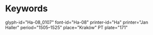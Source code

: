 # Keywords
glyph-id="Ha-08_0107"
font-id="Ha-08"
printer-id="Ha"
printer="Jan Haller"
period="1505–1525"
place="Kraków"
PT plate="171"
